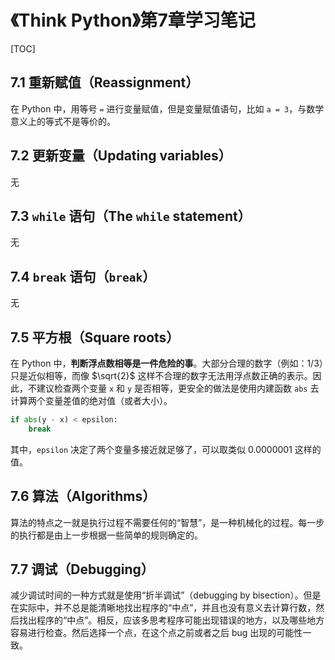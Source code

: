 # 《Think Python》第7章学习笔记

[TOC]

## 7.1 重新赋值（Reassignment）

在 Python 中，用等号 `=` 进行变量赋值，但是变量赋值语句，比如 `a = 3`，与数学意义上的等式不是等价的。

## 7.2 更新变量（Updating variables）

无

## 7.3 `while` 语句（The `while` statement）

无

## 7.4 `break` 语句（`break`）

无

## 7.5 平方根（Square roots）

在 Python 中，**判断浮点数相等是一件危险的事**。大部分合理的数字（例如：$1 / 3$）只是近似相等，而像 $\sqrt{2}$ 这样不合理的数字无法用浮点数正确的表示。因此，不建议检查两个变量 `x` 和 `y` 是否相等，更安全的做法是使用内建函数 `abs` 去计算两个变量差值的绝对值（或者大小）。

```python 
if abs(y - x) < epsilon:
    break
```

其中，`epsilon` 决定了两个变量多接近就足够了，可以取类似 $0.0000001$ 这样的值。

## 7.6 算法（Algorithms）

算法的特点之一就是执行过程不需要任何的“智慧”，是一种机械化的过程。每一步的执行都是由上一步根据一些简单的规则确定的。

## 7.7 调试（Debugging）

减少调试时间的一种方式就是使用“折半调试”（debugging by bisection）。但是在实际中，并不总是能清晰地找出程序的“中点”，并且也没有意义去计算行数，然后找出程序的“中点”。相反，应该多思考程序可能出现错误的地方，以及哪些地方容易进行检查。然后选择一个点，在这个点之前或者之后 bug 出现的可能性一致。